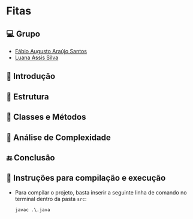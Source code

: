 # Fitas
## 💻 Grupo

- [Fábio Augusto Araújo Santos](https://github.com/fabio-aug)
- [Luana Assis Silva](https://github.com/luanaassis)

## 📰 Introdução


## 📂 Estrutura

## 🔨 Classes e Métodos

## 🔎 Análise de Complexidade


## 🔚 Conclusão


## 🏃 Instruções para compilação e execução

- Para compilar o projeto, basta inserir a seguinte linha de comando no terminal dentro da pasta `src`:

      javac .\.java
